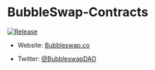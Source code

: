 # BubbleSwap-Contracts
[![Release](https://github.com/Uniswap/interface/actions/workflows/release.yaml/badge.svg)]()

- Website: [Bubbleswap.co](https://bubbleswap.co/)

- Twitter: [@BubbleswapDAO](https://twitter.com/bubbleswapdao)
